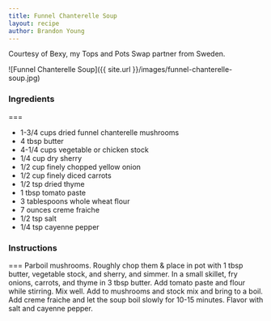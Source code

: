 ```yaml
---
title: Funnel Chanterelle Soup
layout: recipe
author: Brandon Young
---
```

Courtesy of Bexy, my Tops and Pots Swap partner from Sweden.

![Funnel Chanterelle Soup]({{ site.url }}/images/funnel-chanterelle-soup.jpg)

### Ingredients
===
 * 1-3/4 cups dried funnel chanterelle mushrooms
 * 4 tbsp butter
 * 4-1/4 cups vegetable or chicken stock
 * 1/4 cup dry sherry
 * 1/2 cup finely chopped yellow onion
 * 1/2 cup finely diced carrots
 * 1/2 tsp dried thyme
 * 1 tbsp tomato paste
 * 3 tablespoons whole wheat flour
 * 7 ounces creme fraiche
 * 1/2 tsp salt
 * 1/4 tsp cayenne pepper

### Instructions
===
Parboil mushrooms. Roughly chop them &amp; place in pot with 1 tbsp butter, vegetable stock, and sherry, and simmer.  In a small skillet, fry onions, carrots, and thyme in 3 tbsp butter.  Add tomato paste and flour while stirring.  Mix well.  Add to mushrooms and stock mix and bring to a boil.  Add creme fraiche and let the soup boil slowly for 10-15 minutes.  Flavor with salt and cayenne pepper.